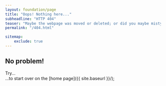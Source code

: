 ```yaml
---
layout: foundation/page
title: "Oops! Nothing here..."
subheadline: "HTTP 404"
teaser: "Maybe the webpage was moved or deleted; or did you maybe mistype the link?"
permalink: "/404.html"

sitemap:
    exclude: true
---
```

## No problem!

Try...  
...to start over on the [home page]({{ site.baseurl }}/);  
